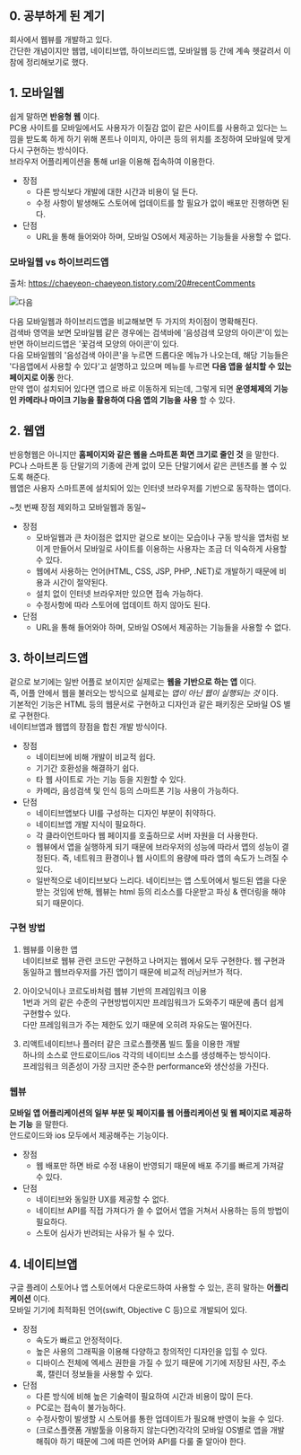## 0. 공부하게 된 계기

회사에서 웹뷰를 개발하고 있다.  
간단한 개념이지만 웹앱, 네이티브앱, 하이브리드앱, 모바일웹 등 간에 계속 헷갈려서 이참에 정리해보기로 했다.

## 1. 모바일웹

쉽게 말하면 **반응형 웹** 이다.  
PC용 사이트를 모바일에서도 사용자가 이질감 없이 같은 사이트를 사용하고 있다는 느낌을 받도록 하게 하기 위해 폰트나 이미지, 아이콘 등의 위치를 조정하여 모바일에 맞게 다시 구현하는 방식이다.  
브라우저 어플리케이션을 통해 url을 이용해 접속하여 이용한다.

- 장점
  - 다른 방식보다 개발에 대한 시간과 비용이 덜 든다.
  - 수정 사항이 발생해도 스토어에 업데이트를 할 필요가 없이 배포만 진행하면 된다.
- 단점
  - URL을 통해 들어와야 하며, 모바일 OS에서 제공하는 기능들을 사용할 수 없다.

### 모바일웹 vs 하이브리드앱

출처: https://chaeyeon-chaeyeon.tistory.com/20#recentComments

![다음](https://user-images.githubusercontent.com/63287638/170873145-4f068602-f5e0-4558-89d1-8e9ed4c63008.png)

다음 모바일웹과 하이브리드앱을 비교해보면 두 가지의 차이점이 명확해진다.  
검색바 영역을 보면 모바일웹 같은 경우에는 검색바에 '음성검색 모양의 아이콘'이 있는 반면 하이브리드앱은 '꽃검색 모양의 아이콘'이 있다.  
다음 모바일웹의 '음성검색 아이콘'을 누르면 드롭다운 메뉴가 나오는데, 해당 기능들은 '다음앱에서 사용할 수 있다'고 설명하고 있으며 메뉴를 누르면 **다음 앱을 설치할 수 있는 페이지로 이동** 한다.  
만약 앱이 설치되어 있다면 앱으로 바로 이동하게 되는데, 그렇게 되면 **운영체제의 기능인 카메라나 마이크 기능을 활용하여 다음 앱의 기능을 사용** 할 수 있다.

## 2. 웹앱

반응형웹은 아니지만 **홈페이지와 같은 웹을 스마트폰 화면 크기로 줄인 것** 을 말한다.  
PC나 스마트폰 등 단말기의 기종에 관계 없이 모든 단말기에서 같은 콘텐츠를 볼 수 있도록 해준다.  
웹앱은 사용자 스마트폰에 설치되어 있는 인터넷 브라우저를 기반으로 동작하는 앱이다.

~첫 번째 장점 제외하고 모바일웹과 동일~

- 장점
  - 모바일웹과 큰 차이점은 없지만 겉으로 보이는 모습이나 구동 방식을 앱처럼 보이게 만들어서 모바일로 사이트를 이용하는 사용자는 조금 더 익숙하게 사용할 수 있다.
  - 웹에서 사용하는 언어(HTML, CSS, JSP, PHP, .NET)로 개발하기 때문에 비용과 시간이 절약된다.
  - 설치 없이 인터넷 브라우저만 있으면 접속 가능하다.
  - 수정사항에 따라 스토어에 업데이트 하지 않아도 된다.
- 단점
  - URL을 통해 들어와야 하며, 모바일 OS에서 제공하는 기능들을 사용할 수 없다.

## 3. 하이브리드앱

겉으로 보기에는 일반 어플로 보이지만 실제로는 **웹을 기반으로 하는 앱** 이다.  
즉, 어플 안에서 웹을 불러오는 방식으로 실제로는 _앱이 아닌 웹이 실행되는 것_ 이다.  
기본적인 기능은 HTML 등의 웹문서로 구현하고 디자인과 같은 패키징은 모바일 OS 별로 구현한다.  
네이티브앱과 웹앱의 장점을 합친 개발 방식이다.

- 장점
  - 네이티브에 비해 개발이 비교적 쉽다.
  - 기기간 호환성을 해결하기 쉽다.
  - 타 웹 사이트로 가는 기능 등을 지원할 수 있다.
  - 카메라, 음성검색 및 인식 등의 스마트폰 기능 사용이 가능하다.
- 단점
  - 네이티브앱보다 UI를 구성하는 디자인 부분이 취약하다.
  - 네이티브앱 개발 지식이 필요하다.
  - 각 클라이언트마다 웹 페이지를 호출하므로 서버 자원을 더 사용한다.
  - 웹뷰에서 앱을 실행하게 되기 때문에 브라우저의 성능에 따라서 앱의 성능이 결정된다. 즉, 네트워크 환경이나 웹 사이트의 용량에 따라 앱의 속도가 느려질 수 있다.
  - 일반적으로 네이티브보다 느리다. 네이티브는 앱 스토어에서 빌드된 앱을 다운받는 것임에 반해, 웹뷰는 html 등의 리소스를 다운받고 파싱 & 렌더링을 해야되기 때문이다.

### 구현 방법

1. 웹뷰를 이용한 앱  
   네이티브로 웹뷰 관련 코드만 구현하고 나머지는 웹에서 모두 구현한다. 웹 구현과 동일하고 웹브라우저를 가진 앱이기 때문에 비교적 러닝커브가 적다.

2. 아이오닉이나 코르도바처럼 웹뷰 기반의 프레임워크 이용  
   1번과 거의 같은 수준의 구현방법이지만 프레임워크가 도와주기 때문에 좀더 쉽게 구현할수 있다.  
   다만 프레임워크가 주는 제한도 있기 때문에 오히려 자유도는 떨어진다.

3. 리액트네이티브나 플러터 같은 크로스플랫폼 빌드 툴을 이용한 개발  
   하나의 소스로 안드로이드/ios 각각의 네이티브 소스를 생성해주는 방식이다.  
   프레임워크 의존성이 가장 크지만 준수한 performance와 생산성을 가진다.

### 웹뷰

**모바일 앱 어플리케이션의 일부 부분 및 페이지를 웹 어플리케이션 및 웹 페이지로 제공하는 기능** 을 말한다.  
안드로이드와 ios 모두에서 제공해주는 기능이다.

- 장점
  - 웹 배포만 하면 바로 수정 내용이 반영되기 때문에 배포 주기를 빠르게 가져갈 수 있다.
- 단점
  - 네이티브와 동일한 UX를 제공할 수 없다.
  - 네이티브 API를 직접 가져다가 쓸 수 없어서 앱을 거쳐서 사용하는 등의 방법이 필요하다.
  - 스토어 심사가 반려되는 사유가 될 수 있다.

## 4. 네이티브앱

구글 플레이 스토어나 앱 스토어에서 다운로드하여 사용할 수 있는, 흔히 말하는 **어플리케이션** 이다.  
모바일 기기에 최적화된 언어(swift, Objective C 등)으로 개발되어 있다.

- 장점
  - 속도가 빠르고 안정적이다.
  - 높은 사용의 그래픽을 이용해 다양하고 창의적인 디자인을 입힐 수 있다.
  - 디바이스 전체에 엑세스 권한을 가질 수 있기 때문에 기기에 저장된 사진, 주소록, 캘린더 정보들을 사용할 수 있다.
- 단점
  - 다른 방식에 비해 높은 기술력이 필요하여 시간과 비용이 많이 든다.
  - PC로는 접속이 불가능하다.
  - 수정사항이 발생할 시 스토어를 통한 업데이트가 필요해 반영이 늦을 수 있다.
  - (크로스플랫폼 개발툴을 이용하지 않는다면)각각의 모바일 OS별로 앱을 개발해줘야 하기 때문에 그에 따른 언어와 API를 다룰 줄 알아야 한다.
